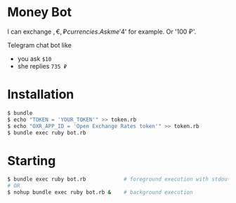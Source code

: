 # Money Bot
I can exchange $, €, ₽ currencies. Ask me '$4' for example. Or '100 ₽'.

Telegram chat bot like
* you ask `$10`
* she replies `735 ₽`

# Installation

```sh
$ bundle
$ echo "TOKEN = 'YOUR_TOKEN'" >> token.rb
$ echo "OXR_APP_ID = 'Open Exchange Rates token'" >> token.rb
$ bundle exec ruby bot.rb
```

# Starting
```sh
$ bundle exec ruby bot.rb            # foreground execution with stdout
# OR
$ nohup bundle exec ruby bot.rb &    # background execution
```

